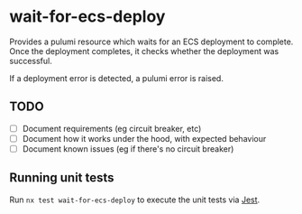 # wait-for-ecs-deploy

Provides a pulumi resource which waits for an ECS deployment to complete. Once the deployment completes, it checks whether the deployment was successful.

If a deployment error is detected, a pulumi error is raised.

## TODO

- [ ] Document requirements (eg circuit breaker, etc)
- [ ] Document how it works under the hood, with expected behaviour
- [ ] Document known issues (eg if there's no circuit breaker)

## Running unit tests

Run `nx test wait-for-ecs-deploy` to execute the unit tests via [Jest](https://jestjs.io).
